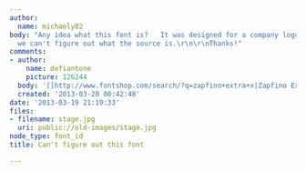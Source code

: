 ```yaml
---
author:
  name: michaely82
body: "Any idea what this font is?   It was designed for a company logo of mine, but
  we can't figure out what the source is.\r\n\r\nThanks!"
comments:
- author:
    name: defiantone
    picture: 126244
  body: '[[http://www.fontshop.com/search/?q=zapfino+extra+x|Zapfino Extra X]]'
  created: '2013-03-20 00:42:48'
date: '2013-03-19 21:19:33'
files:
- filename: stage.jpg
  uri: public://old-images/stage.jpg
node_type: font_id
title: Can't figure out this font

---
```

